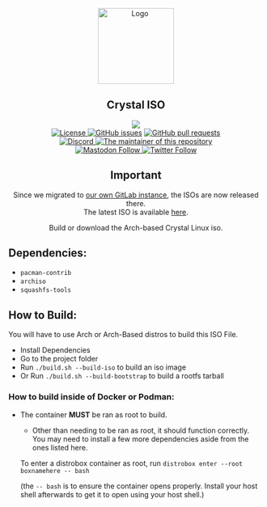 <p align="center">
  <a href="https://getcryst.al">
    <img src="https://getcryst.al/site/svg/crystal-logo.svg" alt="Logo" width="150" height="150">
  </a>
</p>
<p align="center"> 
<h2 align="center"> Crystal ISO </h2>
</p>
<p align="center">
    <a href="https://github.com/crystal-linux/iso"><img src="https://github.com/crystal-linux/iso/actions/workflows/build.yml/badge.svg"></a><br>
    <a href="https://github.com/crystal-linux/.github/blob/main/LICENSE"><img src="https://img.shields.io/badge/License-GPL--3.0-blue.svg" alt="License">
    <a href="https://github.com/crystal-linux/iso/issues"><img alt="GitHub issues" src="https://img.shields.io/github/issues-raw/crystal-linux/iso"></a>
    <a href="https://github.com/crystal-linux/iso/pulls"><img alt="GitHub pull requests" src="https://img.shields.io/github/issues-pr-raw/crystal-linux/iso"></a><br>
    <a href="https://discord.gg/hYJgu8K5aA"><img alt="Discord" src="https://img.shields.io/discord/825473796227858482?color=blue&label=Discord&logo=Discord&logoColor=white"> </a>
    <a href="https://github.com/axtloss"><img src="https://img.shields.io/badge/Maintainer-@axtloss-brightgreen" alt="The maintainer of this repository" href="https://github.com/axtloss"></a>
    <br>
    <a href="https://fosstodon.org/@crystal_linux"><img alt="Mastodon Follow" src="https://img.shields.io/mastodon/follow/108618426259408142?domain=https%3A%2F%2Ffosstodon.org">
    <a href="https://twitter.com/crystal_linux"><img alt="Twitter Follow" src="https://img.shields.io/twitter/follow/crystal_linux"></a>
</p>

<h2 align="center"> Important </h2>
<p align="center"> Since we migrated to <a href="https://git.getcryst.al/crystal">our own GitLab instance</a>, the ISOs are now released there.<br>
The latest ISO is available <a href="https://git.getcryst.al/crystal/misc/iso/-/releases/permalink/latest">here</a>. </p>

<p align="center"> Build or download the Arch-based Crystal Linux iso. </p>

## Dependencies:
* `pacman-contrib`
* `archiso`
* `squashfs-tools`

## How to Build:
You will have to use Arch or Arch-Based distros to build this ISO File.
* Install Dependencies
* Go to the project folder
* Run `./build.sh --build-iso` to build an iso image
* Or Run `./build.sh --build-bootstrap` to build a rootfs tarball    
### How to build inside of Docker or Podman:
* The container **MUST** be ran as root to build. 
  * Other than needing to be ran as root, it should function correctly. You may need to install a few more dependencies aside from the ones listed here.
  
  To enter a distrobox container as root, run `distrobox enter --root boxnamehere -- bash` 
  
  (the `-- bash` is to ensure the container opens properly. Install your host shell afterwards to get it to open using your host shell.)
